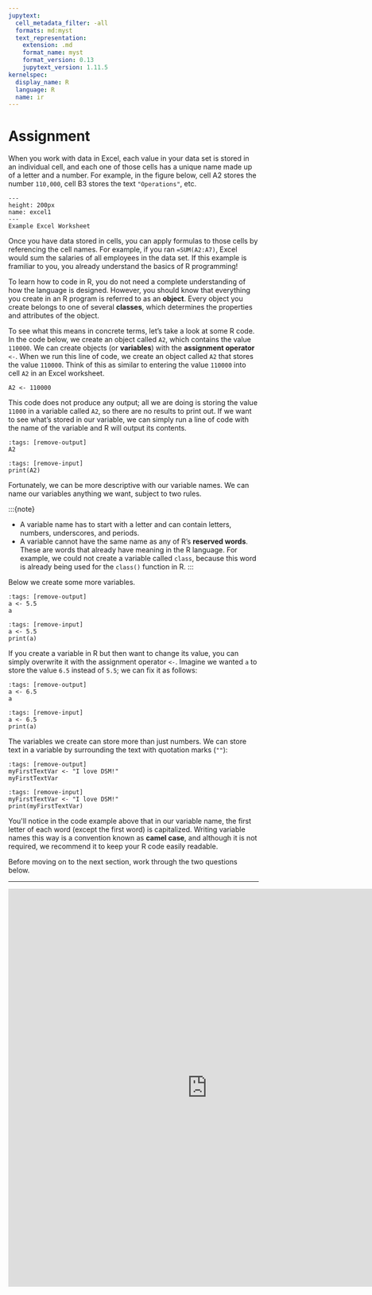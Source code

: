 ```yaml
---
jupytext:
  cell_metadata_filter: -all
  formats: md:myst
  text_representation:
    extension: .md
    format_name: myst
    format_version: 0.13
    jupytext_version: 1.11.5
kernelspec:
  display_name: R
  language: R
  name: ir
---
```


# Assignment

When you work with data in Excel, each value in your data set is stored in an individual cell, and each one of those cells has a unique name made up of a letter and a number. For example, in the figure below, cell A2 stores the number `110,000`, cell B3 stores the text `"Operations"`, etc.

```{figure} ../images/Excel_Example.png
---
height: 200px
name: excel1
---
Example Excel Worksheet
```

Once you have data stored in cells, you can apply formulas to those cells by referencing the cell names. For example, if you ran `=SUM(A2:A7)`, Excel would sum the salaries of all employees in the data set. If this example is framiliar to you, you already understand the basics of R programming!

To learn how to code in R, you do not need a complete understanding of how the language is designed. However, you should know that everything you create in an R program is referred to as an **object**. Every object you create belongs to one of several **classes**, which determines the properties and attributes of the object.

To see what this means in concrete terms, let’s take a look at some R code. In the code below, we create an object called `A2`, which contains the value `110000`. We can create objects (or **variables**) with the **assignment operator** `<-`. When we run this line of code, we create an object called `A2` that stores the value `110000`. Think of this as similar to entering the value `110000` into cell `A2` in an Excel worksheet.

```{code-cell}
A2 <- 110000
```

This code does not produce any output; all we are doing is storing the value `11000` in a variable called `A2`, so there are no results to print out. If we want to see what’s stored in our variable, we can simply run a line of code with the name of the variable and R will output its contents.

```{code-cell}
:tags: [remove-output]
A2
```

```{code-cell}
:tags: [remove-input]
print(A2)
```

Fortunately, we can be more descriptive with our variable names. We can name our variables anything we want, subject to two rules.

:::{note}
+ A variable name has to start with a letter and can contain letters, numbers, underscores, and periods.
+ A variable cannot have the same name as any of R’s **reserved words**. These are words that already have meaning in the R language. For example, we could not create a variable called `class`, because this word is already being used for the `class()` function in R.
:::

Below we create some more variables.

```{code-cell}
:tags: [remove-output]
a <- 5.5
a
```

```{code-cell}
:tags: [remove-input]
a <- 5.5
print(a)
```

If you create a variable in R but then want to change its value, you can simply overwrite it with the assignment operator `<-`. Imagine we wanted `a` to store the value `6.5` instead of `5.5`; we can fix it as follows:

```{code-cell}
:tags: [remove-output]
a <- 6.5
a
```

```{code-cell}
:tags: [remove-input]
a <- 6.5
print(a)
```

The variables we create can store more than just numbers. We can store text in a variable by surrounding the text with quotation marks (`""`):

```{code-cell}
:tags: [remove-output]
myFirstTextVar <- "I love DSM!"
myFirstTextVar
```

```{code-cell}
:tags: [remove-input]
myFirstTextVar <- "I love DSM!"
print(myFirstTextVar)
```

You'll notice in the code example above that in our variable name, the first letter of each word (except the first word) is capitalized. Writing variable names this way is a convention known as **camel case**, and although it is not required, we recommend it to keep your R code easily readable. 

Before moving on to the next section, work through the two questions below. 

---

<iframe src="https://hbs-data-science.shinyapps.io/assignment/" width="800" height="800" frameborder="0" marginheight="0" marginwidth="0"  scrolling="no">Loading…</iframe>
